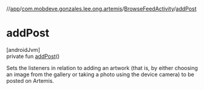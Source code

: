 //[app](../../../index.md)/[com.mobdeve.gonzales.lee.ong.artemis](../index.md)/[BrowseFeedActivity](index.md)/[addPost](add-post.md)

# addPost

[androidJvm]\
private fun [addPost](add-post.md)()

Sets the listeners in relation to adding an artwork (that is, by either choosing an image from the gallery or taking a photo using the device camera) to be posted on Artemis.
